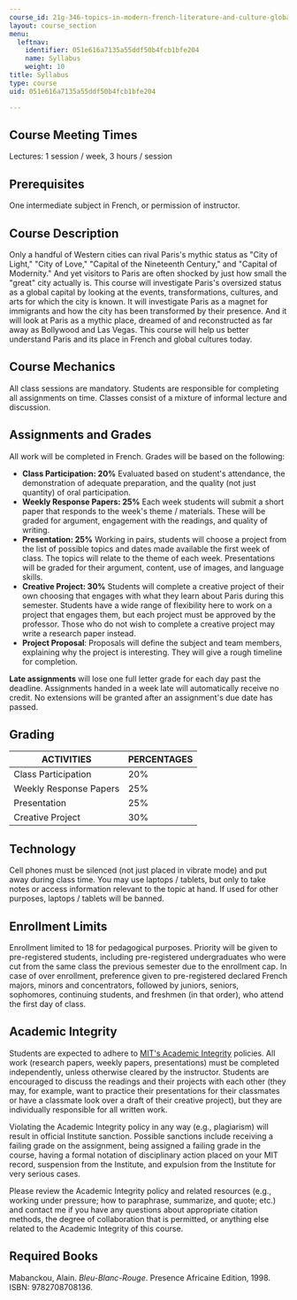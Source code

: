 ```yaml
---
course_id: 21g-346-topics-in-modern-french-literature-and-culture-global-paris-fall-2014
layout: course_section
menu:
  leftnav:
    identifier: 051e616a7135a55ddf50b4fcb1bfe204
    name: Syllabus
    weight: 10
title: Syllabus
type: course
uid: 051e616a7135a55ddf50b4fcb1bfe204

---
```


Course Meeting Times
--------------------

Lectures: 1 session / week, 3 hours / session

Prerequisites
-------------

One intermediate subject in French, or permission of instructor.

Course Description
------------------

Only a handful of Western cities can rival Paris's mythic status as "City of Light," "City of Love," "Capital of the Nineteenth Century," and "Capital of Modernity." And yet visitors to Paris are often shocked by just how small the "great" city actually is. This course will investigate Paris's oversized status as a global capital by looking at the events, transformations, cultures, and arts for which the city is known. It will investigate Paris as a magnet for immigrants and how the city has been transformed by their presence. And it will look at Paris as a mythic place, dreamed of and reconstructed as far away as Bollywood and Las Vegas. This course will help us better understand Paris and its place in French and global cultures today.

Course Mechanics
----------------

All class sessions are mandatory. Students are responsible for completing all assignments on time. Classes consist of a mixture of informal lecture and discussion.

Assignments and Grades
----------------------

All work will be completed in French. Grades will be based on the following:

*   **Class Participation: 20%** Evaluated based on student's attendance, the demonstration of adequate preparation, and the quality (not just quantity) of oral participation.
*   **Weekly Response Papers: 25%** Each week students will submit a short paper that responds to the week's theme / materials. These will be graded for argument, engagement with the readings, and quality of writing.
*   **Presentation: 25%** Working in pairs, students will choose a project from the list of possible topics and dates made available the first week of class. The topics will relate to the theme of each week. Presentations will be graded for their argument, content, use of images, and language skills.
*   **Creative Project: 30%** Students will complete a creative project of their own choosing that engages with what they learn about Paris during this semester. Students have a wide range of flexibility here to work on a project that engages them, but each project must be approved by the professor. Those who do not wish to complete a creative project may write a research paper instead.
*   **Project Proposal**: Proposals will define the subject and team members, explaining why the project is interesting. They will give a rough timeline for completion.

**Late assignments** will lose one full letter grade for each day past the deadline. Assignments handed in a week late will automatically receive no credit. No extensions will be granted after an assignment's due date has passed.

Grading
-------

| ACTIVITIES | PERCENTAGES |
| --- | --- |
| Class Participation | 20% |
| Weekly Response Papers | 25% |
| Presentation | 25% |
| Creative Project | 30% 

Technology
----------

Cell phones must be silenced (not just placed in vibrate mode) and put away during class time. You may use laptops / tablets, but only to take notes or access information relevant to the topic at hand. If used for other purposes, laptops / tablets will be banned.

Enrollment Limits
-----------------

Enrollment limited to 18 for pedagogical purposes. Priority will be given to pre-registered students, including pre-registered undergraduates who were cut from the same class the previous semester due to the enrollment cap. In case of over enrollment, preference given to pre-registered declared French majors, minors and concentrators, followed by juniors, seniors, sophomores, continuing students, and freshmen (in that order), who attend the first day of class.

Academic Integrity
------------------

Students are expected to adhere to [MIT's Academic Integrity](http://integrity.mit.edu/) policies. All work (research papers, weekly papers, presentations) must be completed independently, unless otherwise cleared by the instructor. Students are encouraged to discuss the readings and their projects with each other (they may, for example, want to practice their presentations for their classmates or have a classmate look over a draft of their creative project), but they are individually responsible for all written work.

Violating the Academic Integrity policy in any way (e.g., plagiarism) will result in official Institute sanction. Possible sanctions include receiving a failing grade on the assignment, being assigned a failing grade in the course, having a formal notation of disciplinary action placed on your MIT record, suspension from the Institute, and expulsion from the Institute for very serious cases.

Please review the Academic Integrity policy and related resources (e.g., working under pressure; how to paraphrase, summarize, and quote; etc.) and contact me if you have any questions about appropriate citation methods, the degree of collaboration that is permitted, or anything else related to the Academic Integrity of this course.

Required Books
--------------

Mabanckou, Alain. _Bleu-Blanc-Rouge_. Presence Africaine Edition, 1998. ISBN: 9782708708136.